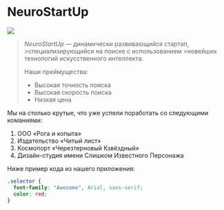 # NeuroStartUp

![](https://netology-code.github.io/git-homeworks/introduction/assets/logo.png)

> _NeuroStartUp_ — динамически развивающийся стартап, >специализирующийся на поиске с использованием >новейших технологий искусственного интеллекта.
>
> Наши преймущества:
>
> - Высокая точность поиска
> - Высокая скорость поиска
> - Низкая цена

Мы на столько крутые, что уже успели поработать со следующими команиями:

1. ООО «Рога и копыта»
2. Издательство «Читый лист»
3. Космопорт «Черезтерновый Кзвёздный»
4. Дизайн-студия имени Слишком Известного Персонажа

Ниже пример кода из нашего приложения:

```css
.selector {
  font-family: "Awesome", Arial, sans-serif;
  color: red;
}
```
